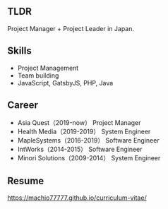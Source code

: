 ## TLDR

Project Manager + Project Leader in Japan.

## Skills

- Project Management
- Team building
- JavaScript, GatsbyJS, PHP, Java

## Career

- Asia Quest（2019-now） Project Manager
- Health Media（2019-2019） System Engineer
- MapleSystems（2016-2019） Software Engineer
- IntWorks（2014-2015） Software Engineer
- Minori Solutions（2009-2014） System Engineer

## Resume 

https://machio77777.github.io/curriculum-vitae/

<!--
**machio77777/machio77777** is a ✨ _special_ ✨ repository because its `README.md` (this file) appears on your GitHub profile.

Here are some ideas to get you started:

- 🔭 I’m currently working on ...
- 🌱 I’m currently learning ...
- 👯 I’m looking to collaborate on ...
- 🤔 I’m looking for help with ...
- 💬 Ask me about ...
- 📫 How to reach me: ...
- 😄 Pronouns: ...
- ⚡ Fun fact: ...
-->
